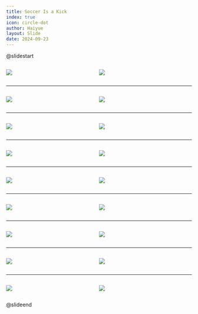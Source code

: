 ```yaml
---
title: Soccer Is a Kick
index: true
icon: circle-dot
author: Haiyue
layout: Slide
date: 2024-09-23
---
```

 
@slidestart

<div style="display:flex">
<div style="flex:1">

![](https://raw.githubusercontent.com/yclord/reading/refs/heads/master/english/Level-K/Soccer%20Is%20a%20Kick/001.webp)
</div>
<div style="flex:1">

![](https://raw.githubusercontent.com/yclord/reading/refs/heads/master/english/Level-K/Soccer%20Is%20a%20Kick/002.webp)
</div>
</div>

---

<div style="display:flex">
<div style="flex:1">

![](https://raw.githubusercontent.com/yclord/reading/refs/heads/master/english/Level-K/Soccer%20Is%20a%20Kick/003.webp)
</div>
<div style="flex:1">

![](https://raw.githubusercontent.com/yclord/reading/refs/heads/master/english/Level-K/Soccer%20Is%20a%20Kick/004.webp)
</div>
</div>

---

<div style="display:flex">
<div style="flex:1">

![](https://raw.githubusercontent.com/yclord/reading/refs/heads/master/english/Level-K/Soccer%20Is%20a%20Kick/005.webp)
</div>
<div style="flex:1">

![](https://raw.githubusercontent.com/yclord/reading/refs/heads/master/english/Level-K/Soccer%20Is%20a%20Kick/006.webp)
</div>
</div>

---

<div style="display:flex">
<div style="flex:1">

![](https://raw.githubusercontent.com/yclord/reading/refs/heads/master/english/Level-K/Soccer%20Is%20a%20Kick/007.webp)
</div>
<div style="flex:1">

![](https://raw.githubusercontent.com/yclord/reading/refs/heads/master/english/Level-K/Soccer%20Is%20a%20Kick/008.webp)
</div>
</div>

---

<div style="display:flex">
<div style="flex:1">

![](https://raw.githubusercontent.com/yclord/reading/refs/heads/master/english/Level-K/Soccer%20Is%20a%20Kick/009.webp)
</div>
<div style="flex:1">

![](https://raw.githubusercontent.com/yclord/reading/refs/heads/master/english/Level-K/Soccer%20Is%20a%20Kick/010.webp)
</div>
</div>

---

<div style="display:flex">
<div style="flex:1">

![](https://raw.githubusercontent.com/yclord/reading/refs/heads/master/english/Level-K/Soccer%20Is%20a%20Kick/011.webp)
</div>
<div style="flex:1">

![](https://raw.githubusercontent.com/yclord/reading/refs/heads/master/english/Level-K/Soccer%20Is%20a%20Kick/012.webp)
</div>
</div>

---

<div style="display:flex">
<div style="flex:1">

![](https://raw.githubusercontent.com/yclord/reading/refs/heads/master/english/Level-K/Soccer%20Is%20a%20Kick/013.webp)
</div>
<div style="flex:1">

![](https://raw.githubusercontent.com/yclord/reading/refs/heads/master/english/Level-K/Soccer%20Is%20a%20Kick/014.webp)
</div>
</div>

---

<div style="display:flex">
<div style="flex:1">

![](https://raw.githubusercontent.com/yclord/reading/refs/heads/master/english/Level-K/Soccer%20Is%20a%20Kick/015.webp)
</div>
<div style="flex:1">

![](https://raw.githubusercontent.com/yclord/reading/refs/heads/master/english/Level-K/Soccer%20Is%20a%20Kick/016.webp)
</div>
</div>

---

<div style="display:flex">
<div style="flex:1">

![](https://raw.githubusercontent.com/yclord/reading/refs/heads/master/english/Level-K/Soccer%20Is%20a%20Kick/017.webp)
</div>
<div style="flex:1">

![](https://raw.githubusercontent.com/yclord/reading/refs/heads/master/english/Level-K/Soccer%20Is%20a%20Kick/018.webp)
</div>
</div>

@slideend